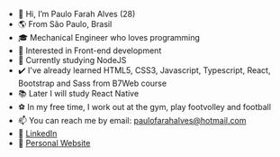 - 👋  Hi, I’m Paulo Farah Alves (28)
- 🌎  From São Paulo, Brasil
- 🎓  Mechanical Engineer who loves programming
- 👀  Interested in Front-end development
- 🌱  Currently studying NodeJS
- ✔️  I've already learned HTML5, CSS3, Javascript, Typescript, React, Bootstrap and Sass from B7Web course
- 📚  Later I will study React Native
- ⚽ In my free time, I work out at the gym, play footvolley and football
- 📫  You can reach me by email: paulofarahalves@hotmail.com
- 👤  [LinkedIn](https://www.linkedin.com/in/paulofarahalves/)
- 💼  [Personal Website](https://paulofarahalves.github.io/portfolio/)
